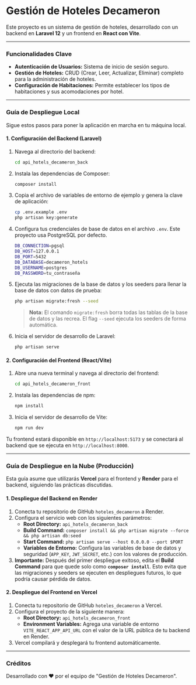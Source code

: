# **Gestión de Hoteles Decameron**

Este proyecto es un sistema de gestión de hoteles, desarrollado con un backend en **Laravel 12** y un frontend en **React con Vite**.

---

### **Funcionalidades Clave**

* **Autenticación de Usuarios:** Sistema de inicio de sesión seguro.
* **Gestión de Hoteles:** CRUD (Crear, Leer, Actualizar, Eliminar) completo para la administración de hoteles.
* **Configuración de Habitaciones:** Permite establecer los tipos de habitaciones y sus acomodaciones por hotel.

---

### **Guía de Despliegue Local**

Sigue estos pasos para poner la aplicación en marcha en tu máquina local.

#### **1. Configuración del Backend (Laravel)**

1.  Navega al directorio del backend:
    ```bash
    cd api_hotels_decameron_back
    ```
2.  Instala las dependencias de Composer:
    ```bash
    composer install
    ```
3.  Copia el archivo de variables de entorno de ejemplo y genera la clave de aplicación:
    ```bash
    cp .env.example .env
    php artisan key:generate
    ```
4.  Configura tus credenciales de base de datos en el archivo `.env`. Este proyecto usa PostgreSQL por defecto.
    ```bash
    DB_CONNECTION=pgsql
    DB_HOST=127.0.0.1
    DB_PORT=5432
    DB_DATABASE=decameron_hotels
    DB_USERNAME=postgres
    DB_PASSWORD=tu_contraseña
    ```
5.  Ejecuta las migraciones de la base de datos y los seeders para llenar la base de datos con datos de prueba:
    ```bash
    php artisan migrate:fresh --seed
    ```
    > **Nota:** El comando `migrate:fresh` borra todas las tablas de la base de datos y las recrea. El flag `--seed` ejecuta los seeders de forma automática.

6.  Inicia el servidor de desarrollo de Laravel:
    ```bash
    php artisan serve
    ```

#### **2. Configuración del Frontend (React/Vite)**

1.  Abre una nueva terminal y navega al directorio del frontend:
    ```bash
    cd api_hotels_decameron_front
    ```
2.  Instala las dependencias de npm:
    ```bash
    npm install
    ```
3.  Inicia el servidor de desarrollo de Vite:
    ```bash
    npm run dev
    ```

Tu frontend estará disponible en `http://localhost:5173` y se conectará al backend que se ejecuta en `http://localhost:8000`.

---

### **Guía de Despliegue en la Nube (Producción)**

Esta guía asume que utilizarás **Vercel** para el frontend y **Render** para el backend, siguiendo las prácticas discutidas.

#### **1. Despliegue del Backend en Render**

1.  Conecta tu repositorio de GitHub `hoteles_decameron` a Render.
2.  Configura el servicio web con los siguientes parámetros:
    * **Root Directory:** `api_hotels_decameron_back`
    * **Build Command:** `composer install && php artisan migrate --force && php artisan db:seed`
    * **Start Command:** `php artisan serve --host 0.0.0.0 --port $PORT`
    * **Variables de Entorno:** Configura las variables de base de datos y seguridad (`APP_KEY`, `JWT_SECRET`, etc.) con los valores de producción.
3.  **Importante:** Después del primer despliegue exitoso, edita el **Build Command** para que quede solo como **`composer install`**. Esto evita que las migraciones y seeders se ejecuten en despliegues futuros, lo que podría causar pérdida de datos.

#### **2. Despliegue del Frontend en Vercel**

1.  Conecta tu repositorio de GitHub `hoteles_decameron` a Vercel.
2.  Configura el proyecto de la siguiente manera:
    * **Root Directory:** `api_hotels_decameron_front`
    * **Environment Variables:** Agrega una variable de entorno `VITE_REACT_APP_API_URL` con el valor de la URL pública de tu backend en Render.
3.  Vercel compilará y desplegará tu frontend automáticamente.

---

### **Créditos**

Desarrollado con ❤️ por el equipo de "Gestión de Hoteles Decameron".
